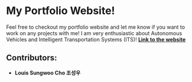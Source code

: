 # My Portfolio Website!
Feel free to checkout my portfolio website and let me know if you want to work on any projects with me! I am very enthusiastic about Autonomous Vehicles and Intelligent Transportation Systems (ITS)! [**Link to the website**](https://lotlouischoitslab.github.io)

## Contributors:
- **Louis Sungwoo Cho 조성우**
